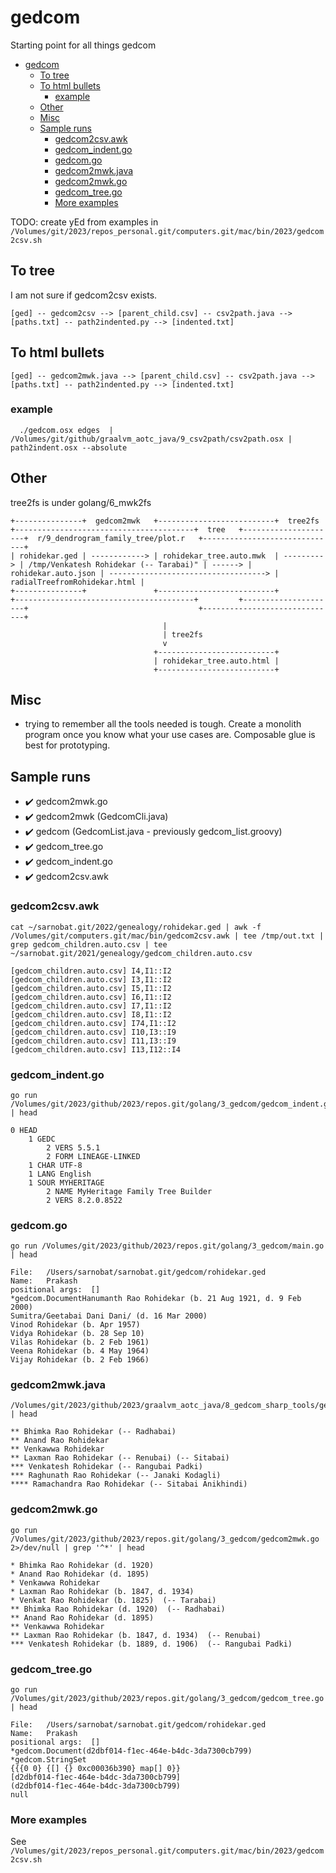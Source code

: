 # gedcom
Starting point for all things gedcom

-   [gedcom](#gedcom)
    -   [To tree](#to-tree)
    -   [To html bullets](#to-html-bullets)
        -   [example](#example)
    -   [Other](#other)
    -   [Misc](#misc)
    -   [Sample runs](#sample-runs)
        -   [gedcom2csv.awk](#gedcom2csv.awk)
        -   [gedcom_indent.go](#gedcom_indent.go)
        -   [gedcom.go](#gedcom.go)
        -   [gedcom2mwk.java](#gedcom2mwk.java)
        -   [gedcom2mwk.go](#gedcom2mwk.go)
        -   [gedcom_tree.go](#gedcom_tree.go)
        -   [More examples](#more-examples)

TODO: create yEd from examples in `/Volumes/git/2023/repos_personal.git/computers.git/mac/bin/2023/gedcom2csv.sh`

## To tree
I am not sure if gedcom2csv exists.
```
[ged] -- gedcom2csv --> [parent_child.csv] -- csv2path.java --> [paths.txt] -- path2indented.py --> [indented.txt]
```

## To html bullets
```
[ged] -- gedcom2mwk.java --> [parent_child.csv] -- csv2path.java --> [paths.txt] -- path2indented.py --> [indented.txt]
```

### example
```
  ./gedcom.osx edges  | /Volumes/git/github/graalvm_aotc_java/9_csv2path/csv2path.osx | path2indent.osx --absolute
```

## Other
tree2fs is under golang/6_mwk2fs
```
+---------------+  gedcom2mwk   +--------------------------+  tree2fs   +----------------------------------------+  tree   +---------------------+  r/9_dendrogram_family_tree/plot.r   +------------------------------+
| rohidekar.ged | ------------> | rohidekar_tree.auto.mwk  | ---------> | /tmp/Venkatesh Rohidekar (-- Tarabai)" | ------> | rohidekar.auto.json | -----------------------------------> | radialTreefromRohidekar.html |
+---------------+               +--------------------------+            +----------------------------------------+         +---------------------+                                      +------------------------------+
                                  |
                                  | tree2fs
                                  v
                                +--------------------------+
                                | rohidekar_tree.auto.html |
                                +--------------------------+

```


## Misc
* trying to remember all the tools needed is tough. Create a monolith program once you know what your use cases are. Composable glue is best for prototyping.

## Sample runs


* ✔️ gedcom2mwk.go
* ✔️ gedcom2mwk (GedcomCli.java)
* ✔️ gedcom (GedcomList.java - previously gedcom_list.groovy)
* ✔️ gedcom_tree.go
* ✔️ gedcom_indent.go
* ✔️ gedcom2csv.awk


### gedcom2csv.awk
```
cat ~/sarnobat.git/2022/genealogy/rohidekar.ged | awk -f /Volumes/git/computers.git/mac/bin/gedcom2csv.awk | tee /tmp/out.txt | grep gedcom_children.auto.csv | tee ~/sarnobat.git/2021/genealogy/gedcom_children.auto.csv
```
```
[gedcom_children.auto.csv] I4,I1::I2
[gedcom_children.auto.csv] I3,I1::I2
[gedcom_children.auto.csv] I5,I1::I2
[gedcom_children.auto.csv] I6,I1::I2
[gedcom_children.auto.csv] I7,I1::I2
[gedcom_children.auto.csv] I8,I1::I2
[gedcom_children.auto.csv] I74,I1::I2
[gedcom_children.auto.csv] I10,I3::I9
[gedcom_children.auto.csv] I11,I3::I9
[gedcom_children.auto.csv] I13,I12::I4
```
### gedcom_indent.go
```
go run /Volumes/git/2023/github/2023/repos.git/golang/3_gedcom/gedcom_indent.go | head
```
```
0 HEAD
	1 GEDC
		2 VERS 5.5.1
		2 FORM LINEAGE-LINKED
	1 CHAR UTF-8
	1 LANG English
	1 SOUR MYHERITAGE
		2 NAME MyHeritage Family Tree Builder
		2 VERS 8.2.0.8522
```

### gedcom.go
```
go run /Volumes/git/2023/github/2023/repos.git/golang/3_gedcom/main.go | head
```

```
File:	/Users/sarnobat/sarnobat.git/gedcom/rohidekar.ged
Name:	Prakash
positional args:  []
*gedcom.DocumentHanumanth Rao Rohidekar (b. 21 Aug 1921, d. 9 Feb 2000)
Sumitra/Geetabai Dani Dani/ (d. 16 Mar 2000)
Vinod Rohidekar (b. Apr 1957)
Vidya Rohidekar (b. 28 Sep 10)
Vilas Rohidekar (b. 2 Feb 1961)
Veena Rohidekar (b. 4 May 1964)
Vijay Rohidekar (b. 2 Feb 1966)
```

### gedcom2mwk.java
```
/Volumes/git/2023/github/2023/graalvm_aotc_java/8_gedcom_sharp_tools/gedcom2mwk.osx | head
```
```
** Bhimka Rao Rohidekar (-- Radhabai)
** Anand Rao Rohidekar
** Venkawwa Rohidekar
** Laxman Rao Rohidekar (-- Renubai) (-- Sitabai)
*** Venkatesh Rohidekar (-- Rangubai Padki)
*** Raghunath Rao Rohidekar (-- Janaki Kodagli)
**** Ramachandra Rao Rohidekar (-- Sitabai Anikhindi)
```
### gedcom2mwk.go
```
go run /Volumes/git/2023/github/2023/repos.git/golang/3_gedcom/gedcom2mwk.go 2>/dev/null | grep '^*' | head
```
```
* Bhimka Rao Rohidekar (d. 1920)
* Anand Rao Rohidekar (d. 1895)
* Venkawwa Rohidekar
* Laxman Rao Rohidekar (b. 1847, d. 1934)
* Venkat Rao Rohidekar (b. 1825)  (-- Tarabai)
** Bhimka Rao Rohidekar (d. 1920)  (-- Radhabai)
** Anand Rao Rohidekar (d. 1895)
** Venkawwa Rohidekar
** Laxman Rao Rohidekar (b. 1847, d. 1934)  (-- Renubai)
*** Venkatesh Rohidekar (b. 1889, d. 1906)  (-- Rangubai Padki)
```

### gedcom_tree.go

```
go run /Volumes/git/2023/github/2023/repos.git/golang/3_gedcom/gedcom_tree.go | head
```
```
File:	/Users/sarnobat/sarnobat.git/gedcom/rohidekar.ged
Name:	Prakash
positional args:  []
*gedcom.Document(d2dbf014-f1ec-464e-b4dc-3da7300cb799)
*gedcom.StringSet
{{{0 0} {[] {} 0xc00036b390} map[] 0}}
[d2dbf014-f1ec-464e-b4dc-3da7300cb799]
(d2dbf014-f1ec-464e-b4dc-3da7300cb799)
null
```

### More examples

See `/Volumes/git/2023/repos_personal.git/computers.git/mac/bin/2023/gedcom2csv.sh`